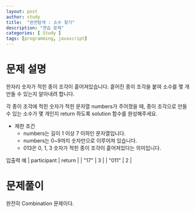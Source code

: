 ```yaml
---
layout: post
author: study
title:  "완전탐색 : 소수 찾기"
description: "연습 문제"
categories: [ Study ]
tags: [programming, javascript]
---
```



# 문제 설명

  한자리 숫자가 적힌 종이 조각이 흩어져있습니다. 흩어진 종이 조각을 붙여 소수를 몇 개 만들 수 있는지 알아내려 합니다.

  각 종이 조각에 적힌 숫자가 적힌 문자열 numbers가 주어졌을 때, 종이 조각으로 만들 수 있는 소수가 몇 개인지 return 하도록 solution 함수를 완성해주세요.

  - 제한 조건
    - numbers는 길이 1 이상 7 이하인 문자열입니다.
    - numbers는 0~9까지 숫자만으로 이루어져 있습니다.
    - 013은 0, 1, 3 숫자가 적힌 종이 조각이 흩어져있다는 의미입니다.

 입출력 예
 | participant | return |
 | "17" | 3 |
 | "011" | 2 |


# 문제풀이
  완전히 Combination 문제이다. 
 